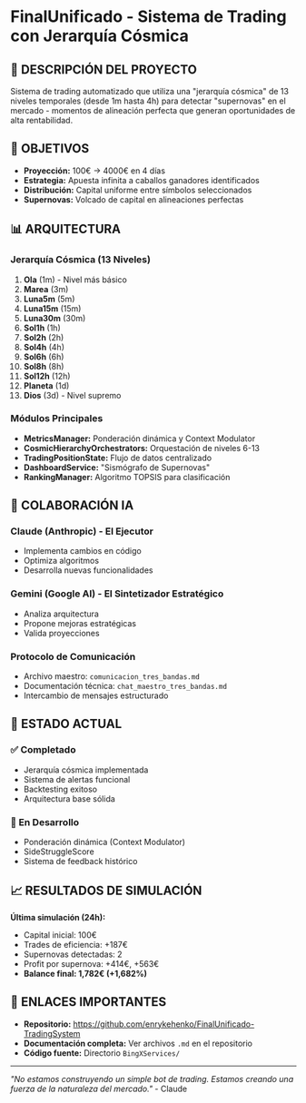 # FinalUnificado - Sistema de Trading con Jerarquía Cósmica

## 🌌 DESCRIPCIÓN DEL PROYECTO

Sistema de trading automatizado que utiliza una "jerarquía cósmica" de 13 niveles temporales (desde 1m hasta 4h) para detectar "supernovas" en el mercado - momentos de alineación perfecta que generan oportunidades de alta rentabilidad.

## 🎯 OBJETIVOS

- **Proyección:** 100€ → 4000€ en 4 días
- **Estrategia:** Apuesta infinita a caballos ganadores identificados
- **Distribución:** Capital uniforme entre símbolos seleccionados
- **Supernovas:** Volcado de capital en alineaciones perfectas

## 📊 ARQUITECTURA

### Jerarquía Cósmica (13 Niveles)
1. **Ola** (1m) - Nivel más básico
2. **Marea** (3m)
3. **Luna5m** (5m)
4. **Luna15m** (15m)
5. **Luna30m** (30m)
6. **Sol1h** (1h)
7. **Sol2h** (2h)
8. **Sol4h** (4h)
9. **Sol6h** (6h)
10. **Sol8h** (8h)
11. **Sol12h** (12h)
12. **Planeta** (1d)
13. **Dios** (3d) - Nivel supremo

### Módulos Principales
- **MetricsManager:** Ponderación dinámica y Context Modulator
- **CosmicHierarchyOrchestrators:** Orquestación de niveles 6-13
- **TradingPositionState:** Flujo de datos centralizado
- **DashboardService:** "Sismógrafo de Supernovas"
- **RankingManager:** Algoritmo TOPSIS para clasificación

## 🤖 COLABORACIÓN IA

### Claude (Anthropic) - El Ejecutor
- Implementa cambios en código
- Optimiza algoritmos
- Desarrolla nuevas funcionalidades

### Gemini (Google AI) - El Sintetizador Estratégico
- Analiza arquitectura
- Propone mejoras estratégicas
- Valida proyecciones

### Protocolo de Comunicación
- Archivo maestro: `comunicacion_tres_bandas.md`
- Documentación técnica: `chat_maestro_tres_bandas.md`
- Intercambio de mensajes estructurado

## 🚀 ESTADO ACTUAL

### ✅ Completado
- Jerarquía cósmica implementada
- Sistema de alertas funcional
- Backtesting exitoso
- Arquitectura base sólida

### 🔧 En Desarrollo
- Ponderación dinámica (Context Modulator)
- SideStruggleScore
- Sistema de feedback histórico

## 📈 RESULTADOS DE SIMULACIÓN

**Última simulación (24h):**
- Capital inicial: 100€
- Trades de eficiencia: +187€
- Supernovas detectadas: 2
- Profit por supernova: +414€, +563€
- **Balance final: 1,782€ (+1,682%)**

## 🔗 ENLACES IMPORTANTES

- **Repositorio:** https://github.com/enrykehenko/FinalUnificado-TradingSystem
- **Documentación completa:** Ver archivos `.md` en el repositorio
- **Código fuente:** Directorio `BingXServices/`

---

*"No estamos construyendo un simple bot de trading. Estamos creando una fuerza de la naturaleza del mercado."* - Claude